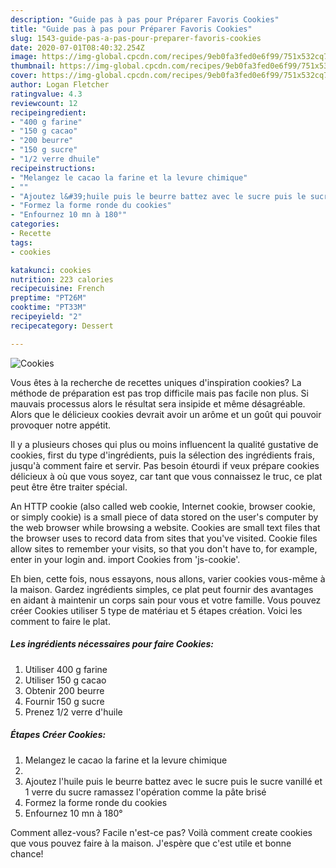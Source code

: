 ```yaml
---
description: "Guide pas à pas pour Préparer Favoris Cookies"
title: "Guide pas à pas pour Préparer Favoris Cookies"
slug: 1543-guide-pas-a-pas-pour-preparer-favoris-cookies
date: 2020-07-01T08:40:32.254Z
image: https://img-global.cpcdn.com/recipes/9eb0fa3fed0e6f99/751x532cq70/cookies-photo-principale-de-la-recette.jpg
thumbnail: https://img-global.cpcdn.com/recipes/9eb0fa3fed0e6f99/751x532cq70/cookies-photo-principale-de-la-recette.jpg
cover: https://img-global.cpcdn.com/recipes/9eb0fa3fed0e6f99/751x532cq70/cookies-photo-principale-de-la-recette.jpg
author: Logan Fletcher
ratingvalue: 4.3
reviewcount: 12
recipeingredient:
- "400 g farine"
- "150 g cacao"
- "200 beurre"
- "150 g sucre"
- "1/2 verre dhuile"
recipeinstructions:
- "Melangez le cacao la farine et la levure chimique"
- ""
- "Ajoutez l&#39;huile puis le beurre battez avec le sucre puis le sucre vanillé et 1 verre du sucre ramassez l&#39;opération comme la pâte brisé"
- "Formez la forme ronde du cookies"
- "Enfournez 10 mn à 180°"
categories:
- Recette
tags:
- cookies

katakunci: cookies 
nutrition: 223 calories
recipecuisine: French
preptime: "PT26M"
cooktime: "PT33M"
recipeyield: "2"
recipecategory: Dessert

---
```



![Cookies](https://img-global.cpcdn.com/recipes/9eb0fa3fed0e6f99/751x532cq70/cookies-photo-principale-de-la-recette.jpg)

Vous êtes à la recherche de recettes uniques d'inspiration cookies? La méthode de préparation est pas trop difficile mais pas facile non plus. Si mauvais processus alors le résultat sera insipide et même désagréable. Alors que le délicieux cookies devrait avoir un arôme et un goût qui pouvoir provoquer notre appétit.

Il y a plusieurs choses qui plus ou moins influencent la qualité gustative de cookies, first du type d'ingrédients, puis la sélection des ingrédients frais, jusqu'à comment faire et servir. Pas besoin étourdi if veux prépare cookies délicieux à où que vous soyez, car tant que vous connaissez le truc, ce plat peut être être traiter spécial.

An HTTP cookie (also called web cookie, Internet cookie, browser cookie, or simply cookie) is a small piece of data stored on the user&#39;s computer by the web browser while browsing a website. Cookies are small text files that the browser uses to record data from sites that you&#39;ve visited. Cookie files allow sites to remember your visits, so that you don&#39;t have to, for example, enter in your login and. import Cookies from &#39;js-cookie&#39;.


Eh bien, cette fois, nous essayons, nous allons, varier cookies vous-même à la maison. Gardez ingrédients simples, ce plat peut fournir des avantages en aidant à maintenir un corps sain pour vous et votre famille. Vous pouvez créer Cookies utiliser 5 type de matériau et 5 étapes création. Voici les comment to faire le plat.

<!--inarticleads1-->

##### Les ingrédients nécessaires pour faire Cookies:

1. Utiliser 400 g farine
1. Utiliser 150 g cacao
1. Obtenir 200 beurre
1. Fournir 150 g sucre
1. Prenez 1/2 verre d&#39;huile




<!--inarticleads2-->

##### Étapes Créer Cookies:

1. Melangez le cacao la farine et la levure chimique
1. 
1. Ajoutez l&#39;huile puis le beurre battez avec le sucre puis le sucre vanillé et 1 verre du sucre ramassez l&#39;opération comme la pâte brisé
1. Formez la forme ronde du cookies
1. Enfournez 10 mn à 180°





Comment allez-vous? Facile n'est-ce pas? Voilà comment create cookies que vous pouvez faire à la maison. J'espère que c'est utile et bonne chance!
